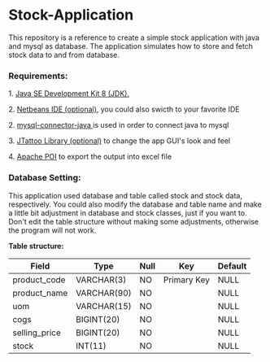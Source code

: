 # Stock-Application

This repository is a reference to create a simple stock application with java and mysql as database. The application simulates how to store and fetch stock data to and from database.

<h3>Requirements:</h3>
<p> 1. <a href="http://www.oracle.com/technetwork/java/javase/downloads/jdk8-downloads-2133151.html" target="_blank">Java SE Development Kit 8 (JDK).</a> </p> 
<p> 2. <a href="https://netbeans.org/downloads/" target="_blank">Netbeans IDE (optional)</a>, you could also swicth to your favorite IDE</p> 
<p> 2. <a href="http://www.java2s.com/Code/Jar/m/Downloadmysqlconnectorjava5123binjar.htm" target="_blank"> mysql-connector-java </a> is used in order to connect java to mysql </p>
<p> 3. <a href="http://www.jtattoo.net/Download.html" target="_blank">JTattoo Library (optional)</a> to change the app GUI's look and feel  </p>
<p> 4. <a href="https://poi.apache.org/" target="_blank">Apache POI</a> to export the output into excel file </p>


<h3> Database Setting:</h3>

<p>This application used database and table called stock and stock data, respectively.
You could also modify the database and table name and make a little bit adjustment in database and stock classes, just if you want to.
Don't edit the table structure without making some adjustments, otherwise the program will not work. 
</p>

<strong> Table structure: </strong>

<table>
  
  <thead>
  <tr>
  <th>Field</th>
  <th>Type</th>
  <th>Null</th>
  <th>Key</th>
  <th>Default</th>
  </tr>
  </thead>
  
  <tbody>
  <tr>
  <td>product_code</td>
  <td>VARCHAR(3)</td>
  <td>NO</td>
  <td>Primary Key</td>
  <td>NULL</td>
  </tr>
  <tr>
  <td>product_name</td>
  <td>VARCHAR(90)</td>
  <td>NO</td>
  <td></td>
  <td>NULL</td>
  </tr>
  <tr>
  <td>uom</td>
  <td>VARCHAR(15)</td>
  <td>NO</td>
  <td></td>
  <td>NULL</td>
  </tr>
  <tr>
  <td>cogs</td>
  <td>BIGINT(20)</td>
  <td>NO</td>
  <td></td>
  <td>NULL</td>
  </tr>
  <tr>
  <td>selling_price</td>
  <td>BIGINT(20)</td>
  <td>NO</td>
  <td></td>
  <td>NULL</td>
  </tr>
  <tr>
  <td>stock</td>
  <td>INT(11)</td>
  <td>NO</td>
  <td></td>
  <td>NULL</td>
  </tr>
  
  </tbody>
  
  </table>
  
